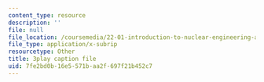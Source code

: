 ```yaml
---
content_type: resource
description: ''
file: null
file_location: /coursemedia/22-01-introduction-to-nuclear-engineering-and-ionizing-radiation-fall-2016/7fe2bd0b16e5571baa2f697f21b452c7_z_xyx-z6arc.vtt
file_type: application/x-subrip
resourcetype: Other
title: 3play caption file
uid: 7fe2bd0b-16e5-571b-aa2f-697f21b452c7
---
```

